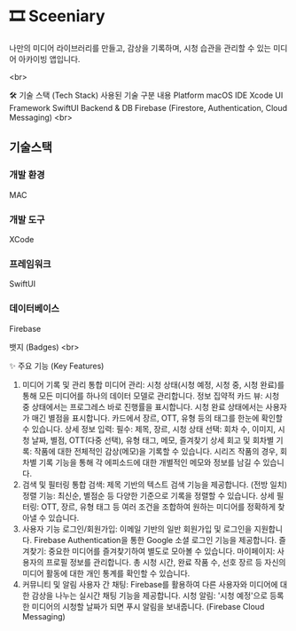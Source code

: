 # 🎞️ Sceeniary
나만의 미디어 라이브러리를 만들고, 감상을 기록하며, 시청 습관을 관리할 수 있는 미디어 아카이빙 앱입니다.

&lt;br>

🛠️ 기술 스택 (Tech Stack)
사용된 기술
구분	내용
Platform	macOS
IDE	Xcode
UI Framework	SwiftUI
Backend & DB	Firebase (Firestore, Authentication, Cloud Messaging)
&lt;br>

## 기술스택
### 개발 환경
MAC

### 개발 도구
XCode

### 프레임워크
SwiftUI

### 데이터베이스
Firebase

뱃지 (Badges)
&lt;br>

✨ 주요 기능 (Key Features)
1. 미디어 기록 및 관리
통합 미디어 관리: 시청 상태(시청 예정, 시청 중, 시청 완료)를 통해 모든 미디어를 하나의 데이터 모델로 관리합니다.
정보 집약적 카드 뷰:
시청 중 상태에서는 프로그레스 바로 진행률을 표시합니다.
시청 완료 상태에서는 사용자가 매긴 별점을 표시합니다.
카드에서 장르, OTT, 유형 등의 태그를 한눈에 확인할 수 있습니다.
상세 정보 입력:
필수: 제목, 장르, 시청 상태
선택: 회차 수, 이미지, 시청 날짜, 별점, OTT(다중 선택), 유형 태그, 메모, 즐겨찾기
상세 회고 및 회차별 기록:
작품에 대한 전체적인 감상(메모)을 기록할 수 있습니다.
시리즈 작품의 경우, 회차별 기록 기능을 통해 각 에피소드에 대한 개별적인 메모와 정보를 남길 수 있습니다.
2. 검색 및 필터링
통합 검색: 제목 기반의 텍스트 검색 기능을 제공합니다. (전방 일치)
정렬 기능: 최신순, 별점순 등 다양한 기준으로 기록을 정렬할 수 있습니다.
상세 필터링: OTT, 장르, 유형 태그 등 여러 조건을 조합하여 원하는 미디어를 정확하게 찾아낼 수 있습니다.
3. 사용자 기능
로그인/회원가입:
이메일 기반의 일반 회원가입 및 로그인을 지원합니다.
Firebase Authentication을 통한 Google 소셜 로그인 기능을 제공합니다.
즐겨찾기: 중요한 미디어를 즐겨찾기하여 별도로 모아볼 수 있습니다.
마이페이지:
사용자의 프로필 정보를 관리합니다.
총 시청 시간, 완료 작품 수, 선호 장르 등 자신의 미디어 활동에 대한 개인 통계를 확인할 수 있습니다.
4. 커뮤니티 및 알림
사용자 간 채팅: Firebase를 활용하여 다른 사용자와 미디어에 대한 감상을 나누는 실시간 채팅 기능을 제공합니다.
시청 알림: '시청 예정'으로 등록한 미디어의 시청할 날짜가 되면 푸시 알림을 보내줍니다. (Firebase Cloud Messaging)
